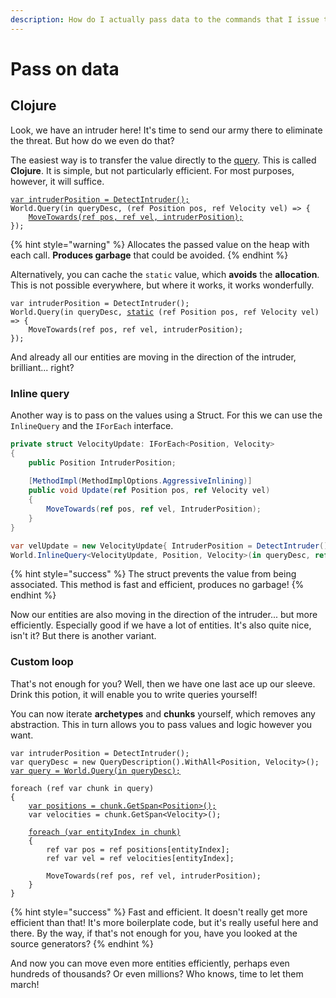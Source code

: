 ```yaml
---
description: How do I actually pass data to the commands that I issue to my entities?
---
```


# Pass on data

## Clojure

Look, we have an intruder here! It's time to send our army there to eliminate the threat. But how do we even do that?

The easiest way is to transfer the value directly to the [query](../query.md). This is called **Clojure**. It is simple, but not particularly efficient. For most purposes, however, it will suffice.

<pre class="language-csharp"><code class="lang-csharp"><a data-footnote-ref href="#user-content-fn-1">var intruderPosition = DetectIntruder();</a>
World.Query(in queryDesc, (ref Position pos, ref Velocity vel) => {
    <a data-footnote-ref href="#user-content-fn-2">MoveTowards(ref pos, ref vel, intruderPosition);</a>
});
</code></pre>

{% hint style="warning" %}
Allocates the passed value on the heap with each call. **Produces garbage** that could be avoided.
{% endhint %}

Alternatively, you can cache the `static` value, which **avoids** the **allocation**. This is not possible everywhere, but where it works, it works wonderfully.

<pre class="language-csharp"><code class="lang-csharp">var intruderPosition = DetectIntruder();
World.Query(in queryDesc, <a data-footnote-ref href="#user-content-fn-3">static</a> (ref Position pos, ref Velocity vel) => {
    MoveTowards(ref pos, ref vel, intruderPosition);
});
</code></pre>

And already all our entities are moving in the direction of the intruder, brilliant... right?

### Inline query

Another way is to pass on the values using a Struct. For this we can use the `InlineQuery` and the `IForEach` interface.

```csharp
private struct VelocityUpdate: IForEach<Position, Velocity>
{
    public Position IntruderPosition;
    
    [MethodImpl(MethodImplOptions.AggressiveInlining)]
    public void Update(ref Position pos, ref Velocity vel)
    {
        MoveTowards(ref pos, ref vel, IntruderPosition);
    }
}

var velUpdate = new VelocityUpdate{ IntruderPosition = DetectIntruder(); };
World.InlineQuery<VelocityUpdate, Position, Velocity>(in queryDesc, ref velUpdate);
```

{% hint style="success" %}
The struct prevents the value from being associated. This method is fast and efficient, produces no garbage!
{% endhint %}

Now our entities are also moving in the direction of the intruder... but more efficiently. Especially good if we have a lot of entities. It's also quite nice, isn't it? But there is another variant.

### Custom loop

That's not enough for you? Well, then we have one last ace up our sleeve. Drink this potion, it will enable you to write queries yourself!

You can now iterate **archetypes** and **chunks** yourself, which removes any abstraction. This in turn allows you to pass values and logic however you want.

<pre class="language-csharp"><code class="lang-csharp">var intruderPosition = DetectIntruder();
var queryDesc = new QueryDescription().WithAll&#x3C;Position, Velocity>();
<a data-footnote-ref href="#user-content-fn-4">var query = World.Query(in queryDesc);</a>

foreach (ref var chunk in query)
{
    <a data-footnote-ref href="#user-content-fn-5">var positions = chunk.GetSpan&#x3C;Position>();</a>
    var velocities = chunk.GetSpan&#x3C;Velocity>();
    
    <a data-footnote-ref href="#user-content-fn-6">foreach (var entityIndex in chunk)</a>
    {
        ref var pos = ref positions[entityIndex];
        ref var vel = ref velocities[entityIndex];
        
        MoveTowards(ref pos, ref vel, intruderPosition);
    }
}
</code></pre>

{% hint style="success" %}
Fast and efficient. It doesn't really get more efficient than that! It's more boilerplate code, but it's really useful here and there. By the way, if that's not enough for you, have you looked at the source generators?
{% endhint %}

And now you can move even more entities efficiently, perhaps even hundreds of thousands? Or even millions? Who knows, time to let them march!

[^1]: Can of course also be stored somewhere as an attribute. A fictitious method that returns a position.

[^2]: Also fictitious, symbolises that the entity moves to the specified position. Uses the passed `intruderPosition.`

[^3]: This is optional, but quite nice. It informs the compiler that only static values from outside are allowed in the lambda.

[^4]: Returns a [`Query`](../query.md) that allows us to manually iterate over all [entities](../entity.md) that are addressed by it.

[^5]: Returns the underlying component arrays as spans. We can iterate these ourselves to execute logic.

[^6]: Enumerates over all [Entities](../entity.md) in this chunk to acess their components.&#x20;
